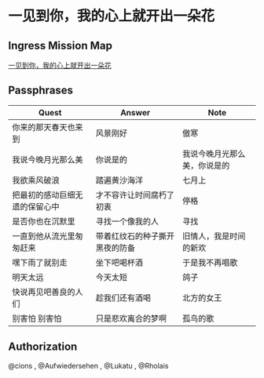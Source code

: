 # 一见到你，我的心上就开出一朵花

##  Ingress Mission Map

[一见到你，我的心上就开出一朵花](https://ingressmm.com/?find=%E4%B8%80%E8%A7%81%E5%88%B0%E4%BD%A0%EF%BC%8C%E6%88%91%E7%9A%84%E5%BF%83%E4%B8%8A%E5%B0%B1%E5%BC%80%E5%87%BA%E4%B8%80%E6%9C%B5%E8%8A%B1 "Ingress Mission Map")

## Passphrases

|Quest|Answer|Note|
|-----|------|----|
|你来的那天春天也来到|风景刚好|傲寒|
|我说今晚月光那么美|你说是的|我说今晚月光那么美，你说是的|
|我欲乘风破浪|踏遍黄沙海洋|七月上|
|把最初的感动巨细无遗的保留心中|才不容许让时间腐朽了初衷|停格|
|是否你也在沉默里|寻找一个像我的人|寻找|
|一直到他从流光里匆匆赶来|带着红纹石的种子撕开黑夜的防备|旧情人，我是时间的新欢|
|嘿下雨了就别走|坐下吧喝杯酒|于是我不再唱歌|
|明天太远|今天太短|鸽子|
|快说再见吧善良的人们|趁我们还有酒喝|北方的女王|
|别害怕 别害怕|只是悲欢离合的梦啊|孤鸟的歌|

## Authorization

@cions , @Aufwiedersehen , @Lukatu , @Rholais
